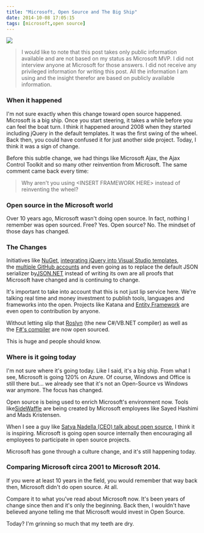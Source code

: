 ```yaml
---
title: "Microsoft, Open Source and The Big Ship"
date: 2014-10-08 17:05:15
tags: [microsoft,open source]
---
```


![](/posts/files/2b4c0b72-7dde-484d-8562-7ea3118990e2.jpeg)

> I would like to note that this post takes only public information available and are not based on my status as Microsoft MVP. I did not interview anyone at Microsoft for those answers. I did not receive any privileged information for writing this post. All the information I am using and the insight therefor are based on publicly available information.

### When it happened

I'm not sure exactly when this change toward open source happened. Microsoft is a big ship. Once you start steering, it takes a while before you can feel the boat turn. I think it happened around 2008 when they started including jQuery in the default templates. It was the first swing of the wheel. Back then, you could have confused it for just another side project. Today, I think it was a sign of change.

Before this subtle change, we had things like Microsoft Ajax, the Ajax Control Toolkit and so many other reinvention from Microsoft. The same comment came back every time:

> Why aren't you using &lt;INSERT FRAMEWORK HERE&gt; instead of reinventing the wheel?

### Open source in the Microsoft world

Over 10 years ago, Microsoft wasn't doing open source. In fact, nothing I remember was open sourced. Free? Yes. Open source? No. The mindset of those days has changed.

### The Changes

Initiatives like [NuGet](http://haacked.com/archive/2010/10/06/introducing-nupack-package-manager.aspx/), [integrating jQuery into Visual Studio templates](http://weblogs.asp.net/scottgu/jquery-and-microsoft), the [multiple GitHub accounts](https://github.com/Microsoft/microsoft.github.io) and even going as to replace the default JSON serializer by[JSON.NET](http://james.newtonking.com/json) instead of writing its own are all proofs that Microsoft have changed and is continuing to change.

It's important to take into account that this is not just lip service here. We're talking real time and money investment to publish tools, languages and frameworks into the open. Projects like Katana and [Entity Framework](https://entityframework.codeplex.com/sourcecontrol/list/contributions?statusFilter=closed&amp;reviewerFilter=all) are even open to contribution by anyone.

Without letting slip that [Roslyn](https://roslyn.codeplex.com/) (the new C#/VB.NET compiler) as well as the [F#'s compiler](https://github.com/fsharp/fsharp) are now open sourced.

This is huge and people should know.

### Where is it going today

I'm not sure where it's going today. Like I said, it's a big ship. From what I see, Microsoft is going 120% on Azure. Of course, Windows and Office is still there but... we already see that it's not an Open-Source vs Windows war anymore. The focus has changed.

Open source is being used to enrich Microsoft's environment now. Tools like[SideWaffle](https://github.com/ligershark/side-waffle) are being created by Microsoft employees like Sayed Hashimi and Mads Kristensen.

When I see a guy like [Satya Nadella (CEO) talk about open source](http://www.businessinsider.com/how-nadella-will-really-change-microsoft-2014-7), I think it is inspiring. Microsoft is going open source internally then encouraging all employees to participate in open source projects.

Microsoft has gone through a culture change, and it's still happening today.

### Comparing Microsoft circa 2001 to Microsoft 2014.

If you were at least 10 years in the field, you would remember that way back then, Microsoft didn't do open source. At all.

Compare it to what you've read about Microsoft now. It's been years of change since then and it's only the beginning. Back then, I wouldn't have believed anyone telling me that Microsoft would invest in Open Source.

Today? I'm grinning so much that my teeth are dry.
